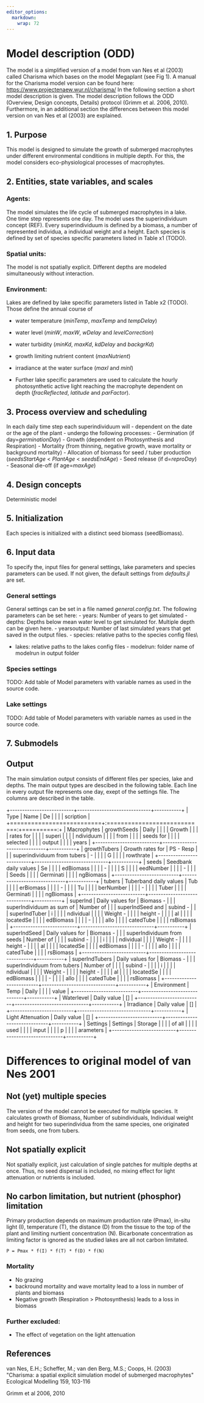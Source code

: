 ```yaml
---
editor_options: 
  markdown: 
    wrap: 72
---
```


# Model description (ODD)

The model is a simplified version of a model from van Nes et al (2003)
called Charisma which bases on the model Megaplant (see Fig 1). A manual
for the Charisma model version can be found here:
<https://www.projectenaew.wur.nl/charisma/> In the following section a
short model description is given. The model description follows the ODD
(Overview, Design concepts, Details) protocol (Grimm et al. 2006, 2010).
Furthermore, in an additional section the differences between this model
version on van Nes et al (2003) are explained.

## 1. Purpose

This model is designed to simulate the growth of submerged macrophytes
under different environmental conditions in multiple depth. For this,
the model considers eco-physiological processes of macrophytes.

## 2. Entities, state variables, and scales

### Agents:

The model simulates the life cycle of submerged macrophytes in a lake.
One time step represents one day. The model uses the superindividuum
concept (REF). Every superindividuum is defined by a biomass, a number
of represented individua, a individual weight and a height. Each species
is defined by set of species specific parameters listed in Table x1
(TODO).

### Spatial units:

The model is not spatially explicit. Different depths are modeled
simultaneously without interaction.

### Environment:

Lakes are defined by lake specific parameters listed in Table x2 (TODO).
Those define the annual course of

-   water temperature (*minTemp*, *maxTemp* and *tempDelay*)

-   water level (*minW*, *maxW*, *wDelay* and *levelCorrection*)

-   water turbidity (*minKd*, *maxKd*, *kdDelay* and *backgrKd*)

-   growth limiting nutrient content (*maxNutrient*)

-   irradiance at the water surface (*maxI* and *minI*)

-   Further lake specific parameters are used to calculate the hourly
    photosynthetic active light reaching the macrophyte dependent on
    depth (*fracReflected*, *latitude* and *parFactor*).

## 3. Process overview and scheduling

In each daily time step each superindividuum will - dependent on the
date or the age of the plant - undergo the following processes: -
Germination (if day=*germinationDay*) - Growth (dependent on
Photosynthesis and Respiration) - Mortality (from thinning, negative
growth, wave mortality or background mortality) - Allocation of biomass
for seed / tuber production (*seedsStartAge* \< *PlantAge* \<
*seedsEndAge*) - Seed release (if d=*reproDay*) - Seasonal die-off (if
age=*maxAge*)

## 4. Design concepts

Deterministic model

## 5. Initialization

Each species is initialized with a distinct seed biomass (seedBiomass).

## 6. Input data

To specify the, input files for general settings, lake parameters and
species parameters can be used. If not given, the default settings from
*defaults.jl* are set.

### General settings

General settings can be set in a file named *general.config.txt*. The
following parameters can be set here: - years: Number of years to get
simulated - depths: Depths below mean water level to get simulated for.
Multiple depth can be given here. - yearsoutput: Number of last
simulated years that get saved in the output files. - species: relative
paths to the species config files\
- lakes: relative paths to the lakes config files - modelrun: folder
name of modelrun in output folder

### Species settings

TODO: Add table of Model parameters with variable names as used in the
source code.

### Lake settings

TODO: Add table of Model parameters with variable names as used in the
source code.

## 7. Submodels

## Output

The main simulation output consists of different files per species, lake
and depths. The main output types are descibed in the following table.
Each line in every output file represents one day, exept of the settings
file. The columns are described in the table.

+--------------------------+------------------------------+-----------+
| Type                     | Name                         | De        |
|                          |                              | scription |
+==========================+:============================:+==========:+
| Macrophytes              | growthSeeds                  | Daily     |
|                          |                              | Growth    |
|                          |                              | rates for |
|                          |                              | superi    |
|                          |                              | ndividuum |
|                          |                              | from      |
|                          |                              | seeds for |
|                          |                              | selected  |
|                          |                              | output    |
|                          |                              | years     |
+--------------------------+------------------------------+-----------+
| growthTubers             | Growth rates for             | PS - Resp |
|                          | superindividuum from tubers  | -         |
|                          |                              | G         |
|                          |                              | rowthrate |
+--------------------------+------------------------------+-----------+
| seeds                    | Seedbank daily values        | Se        |
|                          |                              | edBiomass |
|                          |                              | -         |
|                          |                              | S         |
|                          |                              | eedNumber |
|                          |                              | -         |
|                          |                              | Seeds     |
|                          |                              | Germinati |
|                          |                              | ngBiomass |
+--------------------------+------------------------------+-----------+
| tubers                   | Tuberband daily values       | Tub       |
|                          |                              | erBiomass |
|                          |                              | -         |
|                          |                              | Tu        |
|                          |                              | berNumber |
|                          |                              | -         |
|                          |                              | Tuber     |
|                          |                              | Germinati |
|                          |                              | ngBiomass |
+--------------------------+------------------------------+-----------+
| superInd                 | Daily values for             | Biomass - |
|                          | superIndividuum as sum of    | Number of |
|                          | superIndSeed and             | subind -  |
|                          | superIndTuber                | i         |
|                          |                              | ndividual |
|                          |                              | Weight -  |
|                          |                              | height -  |
|                          |                              | al        |
|                          |                              | locatedSe |
|                          |                              | edBiomass |
|                          |                              | -         |
|                          |                              | allo      |
|                          |                              | catedTube |
|                          |                              | rsBiomass |
+--------------------------+------------------------------+-----------+
| superIndSeed             | Daily values for             | Biomass - |
|                          | superIndividuum from seeds   | Number of |
|                          |                              | subind -  |
|                          |                              | i         |
|                          |                              | ndividual |
|                          |                              | Weight -  |
|                          |                              | height -  |
|                          |                              | al        |
|                          |                              | locatedSe |
|                          |                              | edBiomass |
|                          |                              | -         |
|                          |                              | allo      |
|                          |                              | catedTube |
|                          |                              | rsBiomass |
+--------------------------+------------------------------+-----------+
| superIndTubers           | Daily values for             | Biomass - |
|                          | superIndividuum from tubers  | Number of |
|                          |                              | subind -  |
|                          |                              | i         |
|                          |                              | ndividual |
|                          |                              | Weight -  |
|                          |                              | height -  |
|                          |                              | al        |
|                          |                              | locatedSe |
|                          |                              | edBiomass |
|                          |                              | -         |
|                          |                              | allo      |
|                          |                              | catedTube |
|                          |                              | rsBiomass |
+--------------------------+------------------------------+-----------+
| Environment              | Temp                         | Daily     |
|                          |                              | value     |
+--------------------------+------------------------------+-----------+
| Waterlevel               | Daily value                  | []        |
+--------------------------+------------------------------+-----------+
| Irradiance               | Daily value                  | []        |
+--------------------------+------------------------------+-----------+
| Light Attenuation        | Daily value                  | []        |
+--------------------------+------------------------------+-----------+
| Settings                 | Settings                     | Storage   |
|                          |                              | of all    |
|                          |                              | used      |
|                          |                              | input     |
|                          |                              | p         |
|                          |                              | arameters |
+--------------------------+------------------------------+-----------+

# Differences to original model of van Nes 2001

## Not (yet) multiple species

The version of the model cannot be executed for multiple species. It
calculates growth of Biomass, Number of subindividuals, Individual
weight and height for two superindividua from the same species, one
originated from seeds, one from tubers.

## Not spatially explicit

Not spatially explicit, just calculation of single patches for multiple
depths at once. Thus, no seed dispersal is included, no mixing effect
for light attenuation or nutrients is included.

## No carbon limitation, but nutrient (phosphor) limitation

Primary production depends on maximum production rate (Pmax), in-situ
light (I), temperature (T), the distance (D) from the tissue to the top
of the plant and limiting nurtient concentration (N). Bicarbonate
concentration as limiting factor is ignored as the studied lakes are all
not carbon limitated.

`P = Pmax * f(I) * f(T) * f(D) * f(N)`

### Mortality

-   No grazing
-   backround mortality and wave mortality lead to a loss in number of
    plants and biomass
-   Negative growth (Respiration \> Photosynthesis) leads to a loss in
    biomass

### Further excluded:

-   The effect of vegetation on the light attenuation

## References

van Nes, E.H.; Scheffer, M.; van den Berg, M.S.; Coops, H. (2003)
"Charisma: a spatial explicit simulation model of submerged macrophytes"
Ecological Modelling 159, 103-116

Grimm et al 2006, 2010
